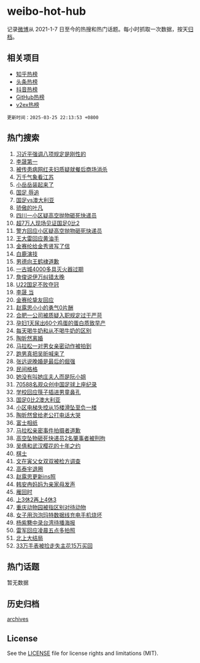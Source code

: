 # weibo-hot-hub

记录[微博](https://www.weibo.com)从 2021-1-7 日至今的热搜和热门话题。每小时抓取一次数据，按天[归档](archives)。

## 相关项目

- [知乎热榜](https://github.com/lonnyzhang423/zhihu-hot-hub)
- [头条热榜](https://github.com/lonnyzhang423/toutiao-hot-hub)
- [抖音热榜](https://github.com/lonnyzhang423/douyin-hot-hub)
- [GitHub热榜](https://github.com/lonnyzhang423/github-hot-hub)
- [v2ex热榜](https://github.com/lonnyzhang423/v2ex-hot-hub)


`更新时间：2025-03-25 22:13:53 +0800`

## 热门搜索

1. [习近平强调八项规定是刚性的](https://m.weibo.cn/search?containerid=100103type%3D1%26t%3D10%26q%3D%23%E4%B9%A0%E8%BF%91%E5%B9%B3%E5%BC%BA%E8%B0%83%E5%85%AB%E9%A1%B9%E8%A7%84%E5%AE%9A%E6%98%AF%E5%88%9A%E6%80%A7%E7%9A%84%23&stream_entry_id=51&isnewpage=1&extparam=seat%3D1%26pos%3D0%26cate%3D10103%26c_type%3D51%26q%3D%2523%25E4%25B9%25A0%25E8%25BF%2591%25E5%25B9%25B3%25E5%25BC%25BA%25E8%25B0%2583%25E5%2585%25AB%25E9%25A1%25B9%25E8%25A7%2584%25E5%25AE%259A%25E6%2598%25AF%25E5%2588%259A%25E6%2580%25A7%25E7%259A%2584%2523%26filter_type%3Drealtimehot%26stream_entry_id%3D51%26dgr%3D0%26display_time%3D1742912032%26pre_seqid%3D17429120323320278982154)
1. [李晟第一](https://m.weibo.cn/search?containerid=100103type%3D1%26t%3D10%26q%3D%E6%9D%8E%E6%99%9F%E7%AC%AC%E4%B8%80&stream_entry_id=31&isnewpage=1&extparam=seat%3D1%26realpos%3D1%26flag%3D2%26cate%3D5001%26stream_entry_id%3D31%26lcate%3D5001%26c_type%3D31%26pos%3D0%26band_rank%3D1%26filter_type%3Drealtimehot%26q%3D%25E6%259D%258E%25E6%2599%259F%25E7%25AC%25AC%25E4%25B8%2580%26dgr%3D0%26display_time%3D1742912032%26pre_seqid%3D17429120323320278982154)
1. [被传患病网红夫妇质疑就餐后商场消杀](https://m.weibo.cn/search?containerid=100103type%3D1%26t%3D10%26q%3D%23%E8%A2%AB%E4%BC%A0%E6%82%A3%E7%97%85%E7%BD%91%E7%BA%A2%E5%A4%AB%E5%A6%87%E8%B4%A8%E7%96%91%E5%B0%B1%E9%A4%90%E5%90%8E%E5%95%86%E5%9C%BA%E6%B6%88%E6%9D%80%23&stream_entry_id=31&isnewpage=1&extparam=seat%3D1%26realpos%3D2%26flag%3D1%26cate%3D5001%26stream_entry_id%3D31%26lcate%3D5001%26c_type%3D31%26pos%3D1%26band_rank%3D2%26filter_type%3Drealtimehot%26q%3D%2523%25E8%25A2%25AB%25E4%25BC%25A0%25E6%2582%25A3%25E7%2597%2585%25E7%25BD%2591%25E7%25BA%25A2%25E5%25A4%25AB%25E5%25A6%2587%25E8%25B4%25A8%25E7%2596%2591%25E5%25B0%25B1%25E9%25A4%2590%25E5%2590%258E%25E5%2595%2586%25E5%259C%25BA%25E6%25B6%2588%25E6%259D%2580%2523%26dgr%3D0%26display_time%3D1742912032%26pre_seqid%3D17429120323320278982154)
1. [万千气象看江苏](https://m.weibo.cn/search?containerid=100103type%3D1%26t%3D10%26q%3D%23%E4%B8%87%E5%8D%83%E6%B0%94%E8%B1%A1%E7%9C%8B%E6%B1%9F%E8%8B%8F%23&stream_entry_id=31&isnewpage=1&extparam=seat%3D1%26realpos%3D3%26flag%3D0%26cate%3D5001%26stream_entry_id%3D31%26lcate%3D5001%26c_type%3D31%26pos%3D2%26band_rank%3D3%26filter_type%3Drealtimehot%26q%3D%2523%25E4%25B8%2587%25E5%258D%2583%25E6%25B0%2594%25E8%25B1%25A1%25E7%259C%258B%25E6%25B1%259F%25E8%258B%258F%2523%26dgr%3D0%26display_time%3D1742912032%26pre_seqid%3D17429120323320278982154)
1. [小岳岳装起来了](https://m.weibo.cn/search?containerid=100103type%3D1%26t%3D10%26q%3D%23%E5%B0%8F%E5%B2%B3%E5%B2%B3%E8%A3%85%E8%B5%B7%E6%9D%A5%E4%BA%86%23&stream_entry_id=31&isnewpage=1&extparam=seat%3D1%26is_ad_pos%3D1%26adid%3D280302%26cate%3D5001%26topic_ad%3D1%26stream_entry_id%3D31%26lcate%3D5001%26c_type%3D31%26pos%3D3%26band_rank%3D4%26filter_type%3Drealtimehot%26q%3D%2523%25E5%25B0%258F%25E5%25B2%25B3%25E5%25B2%25B3%25E8%25A3%2585%25E8%25B5%25B7%25E6%259D%25A5%25E4%25BA%2586%2523%26dgr%3D0%26display_time%3D1742912032%26pre_seqid%3D17429120323320278982154)
1. [国足 辱追](https://m.weibo.cn/search?containerid=100103type%3D1%26t%3D10%26q%3D%E5%9B%BD%E8%B6%B3+%E8%BE%B1%E8%BF%BD&stream_entry_id=31&isnewpage=1&extparam=seat%3D1%26realpos%3D4%26flag%3D1%26cate%3D5001%26stream_entry_id%3D31%26lcate%3D5001%26c_type%3D31%26pos%3D4%26band_rank%3D4%26filter_type%3Drealtimehot%26q%3D%25E5%259B%25BD%25E8%25B6%25B3%2520%25E8%25BE%25B1%25E8%25BF%25BD%26dgr%3D0%26display_time%3D1742912032%26pre_seqid%3D17429120323320278982154)
1. [国足vs澳大利亚](https://m.weibo.cn/search?containerid=100103type%3D1%26t%3D10%26q%3D%23%E5%9B%BD%E8%B6%B3vs%E6%BE%B3%E5%A4%A7%E5%88%A9%E4%BA%9A%23&stream_entry_id=31&isnewpage=1&extparam=seat%3D1%26realpos%3D5%26flag%3D0%26cate%3D5001%26stream_entry_id%3D31%26lcate%3D5001%26c_type%3D31%26pos%3D5%26band_rank%3D5%26filter_type%3Drealtimehot%26q%3D%2523%25E5%259B%25BD%25E8%25B6%25B3vs%25E6%25BE%25B3%25E5%25A4%25A7%25E5%2588%25A9%25E4%25BA%259A%2523%26dgr%3D0%26display_time%3D1742912032%26pre_seqid%3D17429120323320278982154)
1. [骄傲的叶凡](https://m.weibo.cn/search?containerid=100103type%3D1%26t%3D10%26q%3D%E9%AA%84%E5%82%B2%E7%9A%84%E5%8F%B6%E5%87%A1&stream_entry_id=31&isnewpage=1&extparam=seat%3D1%26realpos%3D6%26flag%3D1%26cate%3D5001%26stream_entry_id%3D31%26lcate%3D5001%26c_type%3D31%26pos%3D6%26band_rank%3D6%26filter_type%3Drealtimehot%26q%3D%25E9%25AA%2584%25E5%2582%25B2%25E7%259A%2584%25E5%258F%25B6%25E5%2587%25A1%26dgr%3D0%26display_time%3D1742912032%26pre_seqid%3D17429120323320278982154)
1. [四川一小区疑高空抛物砸死快递员](https://m.weibo.cn/search?containerid=100103type%3D1%26t%3D10%26q%3D%23%E5%9B%9B%E5%B7%9D%E4%B8%80%E5%B0%8F%E5%8C%BA%E7%96%91%E9%AB%98%E7%A9%BA%E6%8A%9B%E7%89%A9%E7%A0%B8%E6%AD%BB%E5%BF%AB%E9%80%92%E5%91%98%23&stream_entry_id=31&isnewpage=1&extparam=seat%3D1%26realpos%3D7%26flag%3D0%26cate%3D5001%26stream_entry_id%3D31%26lcate%3D5001%26c_type%3D31%26pos%3D7%26band_rank%3D7%26filter_type%3Drealtimehot%26q%3D%2523%25E5%259B%259B%25E5%25B7%259D%25E4%25B8%2580%25E5%25B0%258F%25E5%258C%25BA%25E7%2596%2591%25E9%25AB%2598%25E7%25A9%25BA%25E6%258A%259B%25E7%2589%25A9%25E7%25A0%25B8%25E6%25AD%25BB%25E5%25BF%25AB%25E9%2580%2592%25E5%2591%2598%2523%26dgr%3D0%26display_time%3D1742912032%26pre_seqid%3D17429120323320278982154)
1. [超7万人现场见证国足0比2](https://m.weibo.cn/search?containerid=100103type%3D1%26t%3D10%26q%3D%23%E8%B6%857%E4%B8%87%E4%BA%BA%E7%8E%B0%E5%9C%BA%E8%A7%81%E8%AF%81%E5%9B%BD%E8%B6%B30%E6%AF%942%23&stream_entry_id=31&isnewpage=1&extparam=seat%3D1%26realpos%3D8%26flag%3D1%26cate%3D5001%26stream_entry_id%3D31%26lcate%3D5001%26c_type%3D31%26pos%3D8%26band_rank%3D8%26filter_type%3Drealtimehot%26q%3D%2523%25E8%25B6%25857%25E4%25B8%2587%25E4%25BA%25BA%25E7%258E%25B0%25E5%259C%25BA%25E8%25A7%2581%25E8%25AF%2581%25E5%259B%25BD%25E8%25B6%25B30%25E6%25AF%25942%2523%26dgr%3D0%26display_time%3D1742912032%26pre_seqid%3D17429120323320278982154)
1. [警方回应小区疑高空抛物砸死快递员](https://m.weibo.cn/search?containerid=100103type%3D1%26t%3D10%26q%3D%23%E8%AD%A6%E6%96%B9%E5%9B%9E%E5%BA%94%E5%B0%8F%E5%8C%BA%E7%96%91%E9%AB%98%E7%A9%BA%E6%8A%9B%E7%89%A9%E7%A0%B8%E6%AD%BB%E5%BF%AB%E9%80%92%E5%91%98%23&stream_entry_id=31&isnewpage=1&extparam=seat%3D1%26realpos%3D9%26flag%3D1%26cate%3D5001%26stream_entry_id%3D31%26lcate%3D5001%26c_type%3D31%26pos%3D9%26band_rank%3D9%26filter_type%3Drealtimehot%26q%3D%2523%25E8%25AD%25A6%25E6%2596%25B9%25E5%259B%259E%25E5%25BA%2594%25E5%25B0%258F%25E5%258C%25BA%25E7%2596%2591%25E9%25AB%2598%25E7%25A9%25BA%25E6%258A%259B%25E7%2589%25A9%25E7%25A0%25B8%25E6%25AD%25BB%25E5%25BF%25AB%25E9%2580%2592%25E5%2591%2598%2523%26dgr%3D0%26display_time%3D1742912032%26pre_seqid%3D17429120323320278982154)
1. [王大雷回应黄油手](https://m.weibo.cn/search?containerid=100103type%3D1%26t%3D10%26q%3D%23%E7%8E%8B%E5%A4%A7%E9%9B%B7%E5%9B%9E%E5%BA%94%E9%BB%84%E6%B2%B9%E6%89%8B%23&stream_entry_id=31&isnewpage=1&extparam=seat%3D1%26realpos%3D10%26flag%3D1%26cate%3D5001%26stream_entry_id%3D31%26lcate%3D5001%26c_type%3D31%26pos%3D10%26band_rank%3D10%26filter_type%3Drealtimehot%26q%3D%2523%25E7%258E%258B%25E5%25A4%25A7%25E9%259B%25B7%25E5%259B%259E%25E5%25BA%2594%25E9%25BB%2584%25E6%25B2%25B9%25E6%2589%258B%2523%26dgr%3D0%26display_time%3D1742912032%26pre_seqid%3D17429120323320278982154)
1. [金赛纶给金秀贤写了信](https://m.weibo.cn/search?containerid=100103type%3D1%26t%3D10%26q%3D%23%E9%87%91%E8%B5%9B%E7%BA%B6%E7%BB%99%E9%87%91%E7%A7%80%E8%B4%A4%E5%86%99%E4%BA%86%E4%BF%A1%23&stream_entry_id=31&isnewpage=1&extparam=seat%3D1%26realpos%3D11%26flag%3D1%26cate%3D5001%26stream_entry_id%3D31%26lcate%3D5001%26c_type%3D31%26pos%3D11%26band_rank%3D11%26filter_type%3Drealtimehot%26q%3D%2523%25E9%2587%2591%25E8%25B5%259B%25E7%25BA%25B6%25E7%25BB%2599%25E9%2587%2591%25E7%25A7%2580%25E8%25B4%25A4%25E5%2586%2599%25E4%25BA%2586%25E4%25BF%25A1%2523%26dgr%3D0%26display_time%3D1742912032%26pre_seqid%3D17429120323320278982154)
1. [白鹿演技](https://m.weibo.cn/search?containerid=100103type%3D1%26t%3D10%26q%3D%E7%99%BD%E9%B9%BF%E6%BC%94%E6%8A%80&stream_entry_id=31&isnewpage=1&extparam=seat%3D1%26realpos%3D12%26flag%3D1%26cate%3D5001%26stream_entry_id%3D31%26lcate%3D5001%26c_type%3D31%26pos%3D12%26band_rank%3D12%26filter_type%3Drealtimehot%26q%3D%25E7%2599%25BD%25E9%25B9%25BF%25E6%25BC%2594%25E6%258A%2580%26dgr%3D0%26display_time%3D1742912032%26pre_seqid%3D17429120323320278982154)
1. [男德向王鹤棣道歉](https://m.weibo.cn/search?containerid=100103type%3D1%26t%3D10%26q%3D%23%E7%94%B7%E5%BE%B7%E5%90%91%E7%8E%8B%E9%B9%A4%E6%A3%A3%E9%81%93%E6%AD%89%23&stream_entry_id=31&isnewpage=1&extparam=seat%3D1%26realpos%3D13%26flag%3D2%26cate%3D5001%26stream_entry_id%3D31%26lcate%3D5001%26c_type%3D31%26pos%3D13%26band_rank%3D13%26filter_type%3Drealtimehot%26q%3D%2523%25E7%2594%25B7%25E5%25BE%25B7%25E5%2590%2591%25E7%258E%258B%25E9%25B9%25A4%25E6%25A3%25A3%25E9%2581%2593%25E6%25AD%2589%2523%26dgr%3D0%26display_time%3D1742912032%26pre_seqid%3D17429120323320278982154)
1. [一古城4000多具灭火器过期](https://m.weibo.cn/search?containerid=100103type%3D1%26t%3D10%26q%3D%23%E4%B8%80%E5%8F%A4%E5%9F%8E4000%E5%A4%9A%E5%85%B7%E7%81%AD%E7%81%AB%E5%99%A8%E8%BF%87%E6%9C%9F%23&stream_entry_id=31&isnewpage=1&extparam=seat%3D1%26realpos%3D14%26flag%3D1%26cate%3D5001%26stream_entry_id%3D31%26lcate%3D5001%26c_type%3D31%26pos%3D14%26band_rank%3D14%26filter_type%3Drealtimehot%26q%3D%2523%25E4%25B8%2580%25E5%258F%25A4%25E5%259F%258E4000%25E5%25A4%259A%25E5%2585%25B7%25E7%2581%25AD%25E7%2581%25AB%25E5%2599%25A8%25E8%25BF%2587%25E6%259C%259F%2523%26dgr%3D0%26display_time%3D1742912032%26pre_seqid%3D17429120323320278982154)
1. [詹俊说伊万纠错太晚](https://m.weibo.cn/search?containerid=100103type%3D1%26t%3D10%26q%3D%23%E8%A9%B9%E4%BF%8A%E8%AF%B4%E4%BC%8A%E4%B8%87%E7%BA%A0%E9%94%99%E5%A4%AA%E6%99%9A%23&stream_entry_id=31&isnewpage=1&extparam=seat%3D1%26realpos%3D15%26flag%3D1%26cate%3D5001%26stream_entry_id%3D31%26lcate%3D5001%26c_type%3D31%26pos%3D15%26band_rank%3D15%26filter_type%3Drealtimehot%26q%3D%2523%25E8%25A9%25B9%25E4%25BF%258A%25E8%25AF%25B4%25E4%25BC%258A%25E4%25B8%2587%25E7%25BA%25A0%25E9%2594%2599%25E5%25A4%25AA%25E6%2599%259A%2523%26dgr%3D0%26display_time%3D1742912032%26pre_seqid%3D17429120323320278982154)
1. [U22国足不败夺冠](https://m.weibo.cn/search?containerid=100103type%3D1%26t%3D10%26q%3D%23U22%E5%9B%BD%E8%B6%B3%E4%B8%8D%E8%B4%A5%E5%A4%BA%E5%86%A0%23&stream_entry_id=31&isnewpage=1&extparam=seat%3D1%26realpos%3D16%26flag%3D1%26cate%3D5001%26stream_entry_id%3D31%26lcate%3D5001%26c_type%3D31%26pos%3D16%26band_rank%3D16%26filter_type%3Drealtimehot%26q%3D%2523U22%25E5%259B%25BD%25E8%25B6%25B3%25E4%25B8%258D%25E8%25B4%25A5%25E5%25A4%25BA%25E5%2586%25A0%2523%26dgr%3D0%26display_time%3D1742912032%26pre_seqid%3D17429120323320278982154)
1. [李晟 当](https://m.weibo.cn/search?containerid=100103type%3D1%26t%3D10%26q%3D%E6%9D%8E%E6%99%9F+%E5%BD%93&stream_entry_id=31&isnewpage=1&extparam=seat%3D1%26realpos%3D17%26flag%3D1%26cate%3D5001%26stream_entry_id%3D31%26lcate%3D5001%26c_type%3D31%26pos%3D17%26band_rank%3D17%26filter_type%3Drealtimehot%26q%3D%25E6%259D%258E%25E6%2599%259F%2520%25E5%25BD%2593%26dgr%3D0%26display_time%3D1742912032%26pre_seqid%3D17429120323320278982154)
1. [金赛纶挚友回应](https://m.weibo.cn/search?containerid=100103type%3D1%26t%3D10%26q%3D%23%E9%87%91%E8%B5%9B%E7%BA%B6%E6%8C%9A%E5%8F%8B%E5%9B%9E%E5%BA%94%23&stream_entry_id=31&isnewpage=1&extparam=seat%3D1%26realpos%3D18%26flag%3D0%26cate%3D5001%26stream_entry_id%3D31%26lcate%3D5001%26c_type%3D31%26pos%3D18%26band_rank%3D18%26filter_type%3Drealtimehot%26q%3D%2523%25E9%2587%2591%25E8%25B5%259B%25E7%25BA%25B6%25E6%258C%259A%25E5%258F%258B%25E5%259B%259E%25E5%25BA%2594%2523%26dgr%3D0%26display_time%3D1742912032%26pre_seqid%3D17429120323320278982154)
1. [赵露思小小的勇气0片酬](https://m.weibo.cn/search?containerid=100103type%3D1%26t%3D10%26q%3D%23%E8%B5%B5%E9%9C%B2%E6%80%9D%E5%B0%8F%E5%B0%8F%E7%9A%84%E5%8B%87%E6%B0%940%E7%89%87%E9%85%AC%23&stream_entry_id=31&isnewpage=1&extparam=seat%3D1%26realpos%3D19%26flag%3D0%26cate%3D5001%26stream_entry_id%3D31%26lcate%3D5001%26c_type%3D31%26pos%3D19%26band_rank%3D19%26filter_type%3Drealtimehot%26q%3D%2523%25E8%25B5%25B5%25E9%259C%25B2%25E6%2580%259D%25E5%25B0%258F%25E5%25B0%258F%25E7%259A%2584%25E5%258B%2587%25E6%25B0%25940%25E7%2589%2587%25E9%2585%25AC%2523%26dgr%3D0%26display_time%3D1742912032%26pre_seqid%3D17429120323320278982154)
1. [合肥一公司被质疑入职规定过于严苛](https://m.weibo.cn/search?containerid=100103type%3D1%26t%3D10%26q%3D%23%E5%90%88%E8%82%A5%E4%B8%80%E5%85%AC%E5%8F%B8%E8%A2%AB%E8%B4%A8%E7%96%91%E5%85%A5%E8%81%8C%E8%A7%84%E5%AE%9A%E8%BF%87%E4%BA%8E%E4%B8%A5%E8%8B%9B%23&stream_entry_id=31&isnewpage=1&extparam=seat%3D1%26realpos%3D20%26flag%3D1%26cate%3D5001%26stream_entry_id%3D31%26lcate%3D5001%26c_type%3D31%26pos%3D20%26band_rank%3D20%26filter_type%3Drealtimehot%26q%3D%2523%25E5%2590%2588%25E8%2582%25A5%25E4%25B8%2580%25E5%2585%25AC%25E5%258F%25B8%25E8%25A2%25AB%25E8%25B4%25A8%25E7%2596%2591%25E5%2585%25A5%25E8%2581%258C%25E8%25A7%2584%25E5%25AE%259A%25E8%25BF%2587%25E4%25BA%258E%25E4%25B8%25A5%25E8%258B%259B%2523%26dgr%3D0%26display_time%3D1742912032%26pre_seqid%3D17429120323320278982154)
1. [孕妇1天尿出60个鸡蛋的蛋白质致早产](https://m.weibo.cn/search?containerid=100103type%3D1%26t%3D10%26q%3D%23%E5%AD%95%E5%A6%871%E5%A4%A9%E5%B0%BF%E5%87%BA60%E4%B8%AA%E9%B8%A1%E8%9B%8B%E7%9A%84%E8%9B%8B%E7%99%BD%E8%B4%A8%E8%87%B4%E6%97%A9%E4%BA%A7%23&stream_entry_id=31&isnewpage=1&extparam=seat%3D1%26realpos%3D21%26flag%3D0%26cate%3D5001%26stream_entry_id%3D31%26lcate%3D5001%26c_type%3D31%26pos%3D21%26band_rank%3D21%26filter_type%3Drealtimehot%26q%3D%2523%25E5%25AD%2595%25E5%25A6%25871%25E5%25A4%25A9%25E5%25B0%25BF%25E5%2587%25BA60%25E4%25B8%25AA%25E9%25B8%25A1%25E8%259B%258B%25E7%259A%2584%25E8%259B%258B%25E7%2599%25BD%25E8%25B4%25A8%25E8%2587%25B4%25E6%2597%25A9%25E4%25BA%25A7%2523%26dgr%3D0%26display_time%3D1742912032%26pre_seqid%3D17429120323320278982154)
1. [每天喝牛奶和从不喝牛奶的区别](https://m.weibo.cn/search?containerid=100103type%3D1%26t%3D10%26q%3D%E6%AF%8F%E5%A4%A9%E5%96%9D%E7%89%9B%E5%A5%B6%E5%92%8C%E4%BB%8E%E4%B8%8D%E5%96%9D%E7%89%9B%E5%A5%B6%E7%9A%84%E5%8C%BA%E5%88%AB&stream_entry_id=31&isnewpage=1&extparam=seat%3D1%26realpos%3D22%26flag%3D0%26cate%3D5001%26stream_entry_id%3D31%26lcate%3D5001%26c_type%3D31%26pos%3D22%26band_rank%3D22%26filter_type%3Drealtimehot%26q%3D%25E6%25AF%258F%25E5%25A4%25A9%25E5%2596%259D%25E7%2589%259B%25E5%25A5%25B6%25E5%2592%258C%25E4%25BB%258E%25E4%25B8%258D%25E5%2596%259D%25E7%2589%259B%25E5%25A5%25B6%25E7%259A%2584%25E5%258C%25BA%25E5%2588%25AB%26dgr%3D0%26display_time%3D1742912032%26pre_seqid%3D17429120323320278982154)
1. [陶昕然离婚](https://m.weibo.cn/search?containerid=100103type%3D1%26t%3D10%26q%3D%E9%99%B6%E6%98%95%E7%84%B6%E7%A6%BB%E5%A9%9A&stream_entry_id=31&isnewpage=1&extparam=seat%3D1%26realpos%3D23%26flag%3D2%26cate%3D5001%26stream_entry_id%3D31%26lcate%3D5001%26c_type%3D31%26pos%3D23%26band_rank%3D23%26filter_type%3Drealtimehot%26q%3D%25E9%2599%25B6%25E6%2598%2595%25E7%2584%25B6%25E7%25A6%25BB%25E5%25A9%259A%26dgr%3D0%26display_time%3D1742912032%26pre_seqid%3D17429120323320278982154)
1. [马拉松一对男女亲密动作被拍到](https://m.weibo.cn/search?containerid=100103type%3D1%26t%3D10%26q%3D%23%E9%A9%AC%E6%8B%89%E6%9D%BE%E4%B8%80%E5%AF%B9%E7%94%B7%E5%A5%B3%E4%BA%B2%E5%AF%86%E5%8A%A8%E4%BD%9C%E8%A2%AB%E6%8B%8D%E5%88%B0%23&stream_entry_id=31&isnewpage=1&extparam=seat%3D1%26realpos%3D24%26flag%3D0%26cate%3D5001%26stream_entry_id%3D31%26lcate%3D5001%26c_type%3D31%26pos%3D24%26band_rank%3D24%26filter_type%3Drealtimehot%26q%3D%2523%25E9%25A9%25AC%25E6%258B%2589%25E6%259D%25BE%25E4%25B8%2580%25E5%25AF%25B9%25E7%2594%25B7%25E5%25A5%25B3%25E4%25BA%25B2%25E5%25AF%2586%25E5%258A%25A8%25E4%25BD%259C%25E8%25A2%25AB%25E6%258B%258D%25E5%2588%25B0%2523%26dgr%3D0%26display_time%3D1742912032%26pre_seqid%3D17429120323320278982154)
1. [跑男真把吴昕喊来了](https://m.weibo.cn/search?containerid=100103type%3D1%26t%3D10%26q%3D%E8%B7%91%E7%94%B7%E7%9C%9F%E6%8A%8A%E5%90%B4%E6%98%95%E5%96%8A%E6%9D%A5%E4%BA%86&stream_entry_id=31&isnewpage=1&extparam=seat%3D1%26realpos%3D25%26flag%3D2%26cate%3D5001%26stream_entry_id%3D31%26lcate%3D5001%26c_type%3D31%26pos%3D25%26band_rank%3D25%26filter_type%3Drealtimehot%26q%3D%25E8%25B7%2591%25E7%2594%25B7%25E7%259C%259F%25E6%258A%258A%25E5%2590%25B4%25E6%2598%2595%25E5%2596%258A%25E6%259D%25A5%25E4%25BA%2586%26dgr%3D0%26display_time%3D1742912032%26pre_seqid%3D17429120323320278982154)
1. [张远说晚婚是最后的倔强](https://m.weibo.cn/search?containerid=100103type%3D1%26t%3D10%26q%3D%E5%BC%A0%E8%BF%9C%E8%AF%B4%E6%99%9A%E5%A9%9A%E6%98%AF%E6%9C%80%E5%90%8E%E7%9A%84%E5%80%94%E5%BC%BA&stream_entry_id=31&isnewpage=1&extparam=seat%3D1%26realpos%3D26%26flag%3D1%26cate%3D5001%26stream_entry_id%3D31%26lcate%3D5001%26c_type%3D31%26pos%3D26%26band_rank%3D26%26filter_type%3Drealtimehot%26q%3D%25E5%25BC%25A0%25E8%25BF%259C%25E8%25AF%25B4%25E6%2599%259A%25E5%25A9%259A%25E6%2598%25AF%25E6%259C%2580%25E5%2590%258E%25E7%259A%2584%25E5%2580%2594%25E5%25BC%25BA%26dgr%3D0%26display_time%3D1742912032%26pre_seqid%3D17429120323320278982154)
1. [民间格格](https://m.weibo.cn/search?containerid=100103type%3D1%26t%3D10%26q%3D%E6%B0%91%E9%97%B4%E6%A0%BC%E6%A0%BC&stream_entry_id=31&isnewpage=1&extparam=seat%3D1%26realpos%3D27%26flag%3D1%26cate%3D5001%26stream_entry_id%3D31%26lcate%3D5001%26c_type%3D31%26pos%3D27%26band_rank%3D27%26filter_type%3Drealtimehot%26q%3D%25E6%25B0%2591%25E9%2597%25B4%25E6%25A0%25BC%25E6%25A0%25BC%26dgr%3D0%26display_time%3D1742912032%26pre_seqid%3D17429120323320278982154)
1. [她没有叫她庄夫人而是阮小姐](https://m.weibo.cn/search?containerid=100103type%3D1%26t%3D10%26q%3D%E5%A5%B9%E6%B2%A1%E6%9C%89%E5%8F%AB%E5%A5%B9%E5%BA%84%E5%A4%AB%E4%BA%BA%E8%80%8C%E6%98%AF%E9%98%AE%E5%B0%8F%E5%A7%90&stream_entry_id=31&isnewpage=1&extparam=seat%3D1%26realpos%3D28%26flag%3D1%26cate%3D5001%26stream_entry_id%3D31%26lcate%3D5001%26c_type%3D31%26pos%3D28%26band_rank%3D28%26filter_type%3Drealtimehot%26q%3D%25E5%25A5%25B9%25E6%25B2%25A1%25E6%259C%2589%25E5%258F%25AB%25E5%25A5%25B9%25E5%25BA%2584%25E5%25A4%25AB%25E4%25BA%25BA%25E8%2580%258C%25E6%2598%25AF%25E9%2598%25AE%25E5%25B0%258F%25E5%25A7%2590%26dgr%3D0%26display_time%3D1742912032%26pre_seqid%3D17429120323320278982154)
1. [70588名观众创中国足球上座纪录](https://m.weibo.cn/search?containerid=100103type%3D1%26t%3D10%26q%3D%2370588%E5%90%8D%E8%A7%82%E4%BC%97%E5%88%9B%E4%B8%AD%E5%9B%BD%E8%B6%B3%E7%90%83%E4%B8%8A%E5%BA%A7%E7%BA%AA%E5%BD%95%23&stream_entry_id=31&isnewpage=1&extparam=seat%3D1%26realpos%3D29%26flag%3D1%26cate%3D5001%26stream_entry_id%3D31%26lcate%3D5001%26c_type%3D31%26pos%3D29%26band_rank%3D29%26filter_type%3Drealtimehot%26q%3D%252370588%25E5%2590%258D%25E8%25A7%2582%25E4%25BC%2597%25E5%2588%259B%25E4%25B8%25AD%25E5%259B%25BD%25E8%25B6%25B3%25E7%2590%2583%25E4%25B8%258A%25E5%25BA%25A7%25E7%25BA%25AA%25E5%25BD%2595%2523%26dgr%3D0%26display_time%3D1742912032%26pre_seqid%3D17429120323320278982154)
1. [学校回应筷子插进男童鼻孔](https://m.weibo.cn/search?containerid=100103type%3D1%26t%3D10%26q%3D%E5%AD%A6%E6%A0%A1%E5%9B%9E%E5%BA%94%E7%AD%B7%E5%AD%90%E6%8F%92%E8%BF%9B%E7%94%B7%E7%AB%A5%E9%BC%BB%E5%AD%94&stream_entry_id=31&isnewpage=1&extparam=seat%3D1%26realpos%3D30%26flag%3D1%26cate%3D5001%26stream_entry_id%3D31%26lcate%3D5001%26c_type%3D31%26pos%3D30%26band_rank%3D30%26filter_type%3Drealtimehot%26q%3D%25E5%25AD%25A6%25E6%25A0%25A1%25E5%259B%259E%25E5%25BA%2594%25E7%25AD%25B7%25E5%25AD%2590%25E6%258F%2592%25E8%25BF%259B%25E7%2594%25B7%25E7%25AB%25A5%25E9%25BC%25BB%25E5%25AD%2594%26dgr%3D0%26display_time%3D1742912032%26pre_seqid%3D17429120323320278982154)
1. [国足0比2澳大利亚](https://m.weibo.cn/search?containerid=100103type%3D1%26t%3D10%26q%3D%23%E5%9B%BD%E8%B6%B30%E6%AF%942%E6%BE%B3%E5%A4%A7%E5%88%A9%E4%BA%9A%23&stream_entry_id=31&isnewpage=1&extparam=seat%3D1%26realpos%3D31%26flag%3D1%26cate%3D5001%26stream_entry_id%3D31%26lcate%3D5001%26c_type%3D31%26pos%3D31%26band_rank%3D31%26filter_type%3Drealtimehot%26q%3D%2523%25E5%259B%25BD%25E8%25B6%25B30%25E6%25AF%25942%25E6%25BE%25B3%25E5%25A4%25A7%25E5%2588%25A9%25E4%25BA%259A%2523%26dgr%3D0%26display_time%3D1742912032%26pre_seqid%3D17429120323320278982154)
1. [小区电梯失控从15楼滑坠至负一楼](https://m.weibo.cn/search?containerid=100103type%3D1%26t%3D10%26q%3D%23%E5%B0%8F%E5%8C%BA%E7%94%B5%E6%A2%AF%E5%A4%B1%E6%8E%A7%E4%BB%8E15%E6%A5%BC%E6%BB%91%E5%9D%A0%E8%87%B3%E8%B4%9F%E4%B8%80%E6%A5%BC%23&stream_entry_id=31&isnewpage=1&extparam=seat%3D1%26realpos%3D32%26flag%3D0%26cate%3D5001%26stream_entry_id%3D31%26lcate%3D5001%26c_type%3D31%26pos%3D32%26band_rank%3D32%26filter_type%3Drealtimehot%26q%3D%2523%25E5%25B0%258F%25E5%258C%25BA%25E7%2594%25B5%25E6%25A2%25AF%25E5%25A4%25B1%25E6%258E%25A7%25E4%25BB%258E15%25E6%25A5%25BC%25E6%25BB%2591%25E5%259D%25A0%25E8%2587%25B3%25E8%25B4%259F%25E4%25B8%2580%25E6%25A5%25BC%2523%26dgr%3D0%26display_time%3D1742912032%26pre_seqid%3D17429120323320278982154)
1. [陶昕然曾给老公打电话大哭](https://m.weibo.cn/search?containerid=100103type%3D1%26t%3D10%26q%3D%23%E9%99%B6%E6%98%95%E7%84%B6%E6%9B%BE%E7%BB%99%E8%80%81%E5%85%AC%E6%89%93%E7%94%B5%E8%AF%9D%E5%A4%A7%E5%93%AD%23&stream_entry_id=31&isnewpage=1&extparam=seat%3D1%26realpos%3D33%26flag%3D0%26cate%3D5001%26stream_entry_id%3D31%26lcate%3D5001%26c_type%3D31%26pos%3D33%26band_rank%3D33%26filter_type%3Drealtimehot%26q%3D%2523%25E9%2599%25B6%25E6%2598%2595%25E7%2584%25B6%25E6%259B%25BE%25E7%25BB%2599%25E8%2580%2581%25E5%2585%25AC%25E6%2589%2593%25E7%2594%25B5%25E8%25AF%259D%25E5%25A4%25A7%25E5%2593%25AD%2523%26dgr%3D0%26display_time%3D1742912032%26pre_seqid%3D17429120323320278982154)
1. [富士相纸](https://m.weibo.cn/search?containerid=100103type%3D1%26t%3D10%26q%3D%E5%AF%8C%E5%A3%AB%E7%9B%B8%E7%BA%B8&stream_entry_id=31&isnewpage=1&extparam=seat%3D1%26realpos%3D34%26flag%3D0%26cate%3D5001%26stream_entry_id%3D31%26lcate%3D5001%26c_type%3D31%26pos%3D34%26band_rank%3D34%26filter_type%3Drealtimehot%26q%3D%25E5%25AF%258C%25E5%25A3%25AB%25E7%259B%25B8%25E7%25BA%25B8%26dgr%3D0%26display_time%3D1742912032%26pre_seqid%3D17429120323320278982154)
1. [马拉松亲密事件拍摄者道歉](https://m.weibo.cn/search?containerid=100103type%3D1%26t%3D10%26q%3D%23%E9%A9%AC%E6%8B%89%E6%9D%BE%E4%BA%B2%E5%AF%86%E4%BA%8B%E4%BB%B6%E6%8B%8D%E6%91%84%E8%80%85%E9%81%93%E6%AD%89%23&stream_entry_id=31&isnewpage=1&extparam=seat%3D1%26realpos%3D35%26flag%3D0%26cate%3D5001%26stream_entry_id%3D31%26lcate%3D5001%26c_type%3D31%26pos%3D35%26band_rank%3D35%26filter_type%3Drealtimehot%26q%3D%2523%25E9%25A9%25AC%25E6%258B%2589%25E6%259D%25BE%25E4%25BA%25B2%25E5%25AF%2586%25E4%25BA%258B%25E4%25BB%25B6%25E6%258B%258D%25E6%2591%2584%25E8%2580%2585%25E9%2581%2593%25E6%25AD%2589%2523%26dgr%3D0%26display_time%3D1742912032%26pre_seqid%3D17429120323320278982154)
1. [高空坠物砸死快递员2名肇事者被刑拘](https://m.weibo.cn/search?containerid=100103type%3D1%26t%3D10%26q%3D%23%E9%AB%98%E7%A9%BA%E5%9D%A0%E7%89%A9%E7%A0%B8%E6%AD%BB%E5%BF%AB%E9%80%92%E5%91%982%E5%90%8D%E8%82%87%E4%BA%8B%E8%80%85%E8%A2%AB%E5%88%91%E6%8B%98%23&stream_entry_id=31&isnewpage=1&extparam=seat%3D1%26realpos%3D36%26flag%3D1%26cate%3D5001%26stream_entry_id%3D31%26lcate%3D5001%26c_type%3D31%26pos%3D36%26band_rank%3D36%26filter_type%3Drealtimehot%26q%3D%2523%25E9%25AB%2598%25E7%25A9%25BA%25E5%259D%25A0%25E7%2589%25A9%25E7%25A0%25B8%25E6%25AD%25BB%25E5%25BF%25AB%25E9%2580%2592%25E5%2591%25982%25E5%2590%258D%25E8%2582%2587%25E4%25BA%258B%25E8%2580%2585%25E8%25A2%25AB%25E5%2588%2591%25E6%258B%2598%2523%26dgr%3D0%26display_time%3D1742912032%26pre_seqid%3D17429120323320278982154)
1. [吴倩和武汉樱花的十年之约](https://m.weibo.cn/search?containerid=100103type%3D1%26t%3D10%26q%3D%23%E5%90%B4%E5%80%A9%E5%92%8C%E6%AD%A6%E6%B1%89%E6%A8%B1%E8%8A%B1%E7%9A%84%E5%8D%81%E5%B9%B4%E4%B9%8B%E7%BA%A6%23&stream_entry_id=31&isnewpage=1&extparam=seat%3D1%26realpos%3D37%26flag%3D1%26cate%3D5001%26stream_entry_id%3D31%26lcate%3D5001%26c_type%3D31%26pos%3D37%26band_rank%3D37%26filter_type%3Drealtimehot%26q%3D%2523%25E5%2590%25B4%25E5%2580%25A9%25E5%2592%258C%25E6%25AD%25A6%25E6%25B1%2589%25E6%25A8%25B1%25E8%258A%25B1%25E7%259A%2584%25E5%258D%2581%25E5%25B9%25B4%25E4%25B9%258B%25E7%25BA%25A6%2523%26dgr%3D0%26display_time%3D1742912032%26pre_seqid%3D17429120323320278982154)
1. [棋士](https://m.weibo.cn/search?containerid=100103type%3D1%26t%3D10%26q%3D%E6%A3%8B%E5%A3%AB&stream_entry_id=31&isnewpage=1&extparam=seat%3D1%26realpos%3D38%26flag%3D1%26cate%3D5001%26stream_entry_id%3D31%26lcate%3D5001%26c_type%3D31%26pos%3D38%26band_rank%3D38%26filter_type%3Drealtimehot%26q%3D%25E6%25A3%258B%25E5%25A3%25AB%26dgr%3D0%26display_time%3D1742912032%26pre_seqid%3D17429120323320278982154)
1. [文在寅父女双双被检方调查](https://m.weibo.cn/search?containerid=100103type%3D1%26t%3D10%26q%3D%23%E6%96%87%E5%9C%A8%E5%AF%85%E7%88%B6%E5%A5%B3%E5%8F%8C%E5%8F%8C%E8%A2%AB%E6%A3%80%E6%96%B9%E8%B0%83%E6%9F%A5%23&stream_entry_id=31&isnewpage=1&extparam=seat%3D1%26realpos%3D39%26flag%3D0%26cate%3D5001%26stream_entry_id%3D31%26lcate%3D5001%26c_type%3D31%26pos%3D39%26band_rank%3D39%26filter_type%3Drealtimehot%26q%3D%2523%25E6%2596%2587%25E5%259C%25A8%25E5%25AF%2585%25E7%2588%25B6%25E5%25A5%25B3%25E5%258F%258C%25E5%258F%258C%25E8%25A2%25AB%25E6%25A3%2580%25E6%2596%25B9%25E8%25B0%2583%25E6%259F%25A5%2523%26dgr%3D0%26display_time%3D1742912032%26pre_seqid%3D17429120323320278982154)
1. [高泰宇退圈](https://m.weibo.cn/search?containerid=100103type%3D1%26t%3D10%26q%3D%23%E9%AB%98%E6%B3%B0%E5%AE%87%E9%80%80%E5%9C%88%23&stream_entry_id=31&isnewpage=1&extparam=seat%3D1%26realpos%3D40%26flag%3D0%26cate%3D5001%26stream_entry_id%3D31%26lcate%3D5001%26c_type%3D31%26pos%3D40%26band_rank%3D40%26filter_type%3Drealtimehot%26q%3D%2523%25E9%25AB%2598%25E6%25B3%25B0%25E5%25AE%2587%25E9%2580%2580%25E5%259C%2588%2523%26dgr%3D0%26display_time%3D1742912032%26pre_seqid%3D17429120323320278982154)
1. [赵露思更新ins照](https://m.weibo.cn/search?containerid=100103type%3D1%26t%3D10%26q%3D%23%E8%B5%B5%E9%9C%B2%E6%80%9D%E6%9B%B4%E6%96%B0ins%E7%85%A7%23&stream_entry_id=31&isnewpage=1&extparam=seat%3D1%26realpos%3D41%26flag%3D0%26cate%3D5001%26stream_entry_id%3D31%26lcate%3D5001%26c_type%3D31%26pos%3D41%26band_rank%3D41%26filter_type%3Drealtimehot%26q%3D%2523%25E8%25B5%25B5%25E9%259C%25B2%25E6%2580%259D%25E6%259B%25B4%25E6%2596%25B0ins%25E7%2585%25A7%2523%26dgr%3D0%26display_time%3D1742912032%26pre_seqid%3D17429120323320278982154)
1. [韩安冉妈妈为亲家母发声](https://m.weibo.cn/search?containerid=100103type%3D1%26t%3D10%26q%3D%23%E9%9F%A9%E5%AE%89%E5%86%89%E5%A6%88%E5%A6%88%E4%B8%BA%E4%BA%B2%E5%AE%B6%E6%AF%8D%E5%8F%91%E5%A3%B0%23&stream_entry_id=31&isnewpage=1&extparam=seat%3D1%26realpos%3D42%26flag%3D0%26cate%3D5001%26stream_entry_id%3D31%26lcate%3D5001%26c_type%3D31%26pos%3D42%26band_rank%3D42%26filter_type%3Drealtimehot%26q%3D%2523%25E9%259F%25A9%25E5%25AE%2589%25E5%2586%2589%25E5%25A6%2588%25E5%25A6%2588%25E4%25B8%25BA%25E4%25BA%25B2%25E5%25AE%25B6%25E6%25AF%258D%25E5%258F%2591%25E5%25A3%25B0%2523%26dgr%3D0%26display_time%3D1742912032%26pre_seqid%3D17429120323320278982154)
1. [雁回时](https://m.weibo.cn/search?containerid=100103type%3D1%26t%3D10%26q%3D%E9%9B%81%E5%9B%9E%E6%97%B6&stream_entry_id=31&isnewpage=1&extparam=seat%3D1%26realpos%3D43%26flag%3D0%26cate%3D5001%26stream_entry_id%3D31%26lcate%3D5001%26c_type%3D31%26pos%3D43%26band_rank%3D43%26filter_type%3Drealtimehot%26q%3D%25E9%259B%2581%25E5%259B%259E%25E6%2597%25B6%26dgr%3D0%26display_time%3D1742912032%26pre_seqid%3D17429120323320278982154)
1. [上3休2再上4休3](https://m.weibo.cn/search?containerid=100103type%3D1%26t%3D10%26q%3D%23%E4%B8%8A3%E4%BC%912%E5%86%8D%E4%B8%8A4%E4%BC%913%23&stream_entry_id=31&isnewpage=1&extparam=seat%3D1%26realpos%3D44%26flag%3D0%26cate%3D5001%26stream_entry_id%3D31%26lcate%3D5001%26c_type%3D31%26pos%3D44%26band_rank%3D44%26filter_type%3Drealtimehot%26q%3D%2523%25E4%25B8%258A3%25E4%25BC%25912%25E5%2586%258D%25E4%25B8%258A4%25E4%25BC%25913%2523%26dgr%3D0%26display_time%3D1742912032%26pre_seqid%3D17429120323320278982154)
1. [重庆动物园被指区别对待动物](https://m.weibo.cn/search?containerid=100103type%3D1%26t%3D10%26q%3D%23%E9%87%8D%E5%BA%86%E5%8A%A8%E7%89%A9%E5%9B%AD%E8%A2%AB%E6%8C%87%E5%8C%BA%E5%88%AB%E5%AF%B9%E5%BE%85%E5%8A%A8%E7%89%A9%23&stream_entry_id=31&isnewpage=1&extparam=seat%3D1%26realpos%3D45%26flag%3D1%26cate%3D5001%26stream_entry_id%3D31%26lcate%3D5001%26c_type%3D31%26pos%3D45%26band_rank%3D45%26filter_type%3Drealtimehot%26q%3D%2523%25E9%2587%258D%25E5%25BA%2586%25E5%258A%25A8%25E7%2589%25A9%25E5%259B%25AD%25E8%25A2%25AB%25E6%258C%2587%25E5%258C%25BA%25E5%2588%25AB%25E5%25AF%25B9%25E5%25BE%2585%25E5%258A%25A8%25E7%2589%25A9%2523%26dgr%3D0%26display_time%3D1742912032%26pre_seqid%3D17429120323320278982154)
1. [女子用泡泡玛特数据线充电手机烧坏](https://m.weibo.cn/search?containerid=100103type%3D1%26t%3D10%26q%3D%23%E5%A5%B3%E5%AD%90%E7%94%A8%E6%B3%A1%E6%B3%A1%E7%8E%9B%E7%89%B9%E6%95%B0%E6%8D%AE%E7%BA%BF%E5%85%85%E7%94%B5%E6%89%8B%E6%9C%BA%E7%83%A7%E5%9D%8F%23&stream_entry_id=31&isnewpage=1&extparam=seat%3D1%26realpos%3D46%26flag%3D1%26cate%3D5001%26stream_entry_id%3D31%26lcate%3D5001%26c_type%3D31%26pos%3D46%26band_rank%3D46%26filter_type%3Drealtimehot%26q%3D%2523%25E5%25A5%25B3%25E5%25AD%2590%25E7%2594%25A8%25E6%25B3%25A1%25E6%25B3%25A1%25E7%258E%259B%25E7%2589%25B9%25E6%2595%25B0%25E6%258D%25AE%25E7%25BA%25BF%25E5%2585%2585%25E7%2594%25B5%25E6%2589%258B%25E6%259C%25BA%25E7%2583%25A7%25E5%259D%258F%2523%26dgr%3D0%26display_time%3D1742912032%26pre_seqid%3D17429120323320278982154)
1. [杨紫簪中录台湾待播海报](https://m.weibo.cn/search?containerid=100103type%3D1%26t%3D10%26q%3D%23%E6%9D%A8%E7%B4%AB%E7%B0%AA%E4%B8%AD%E5%BD%95%E5%8F%B0%E6%B9%BE%E5%BE%85%E6%92%AD%E6%B5%B7%E6%8A%A5%23&stream_entry_id=31&isnewpage=1&extparam=seat%3D1%26realpos%3D47%26flag%3D0%26cate%3D5001%26stream_entry_id%3D31%26lcate%3D5001%26c_type%3D31%26pos%3D47%26band_rank%3D47%26filter_type%3Drealtimehot%26q%3D%2523%25E6%259D%25A8%25E7%25B4%25AB%25E7%25B0%25AA%25E4%25B8%25AD%25E5%25BD%2595%25E5%258F%25B0%25E6%25B9%25BE%25E5%25BE%2585%25E6%2592%25AD%25E6%25B5%25B7%25E6%258A%25A5%2523%26dgr%3D0%26display_time%3D1742912032%26pre_seqid%3D17429120323320278982154)
1. [雷军回应凌晨五点多拍照](https://m.weibo.cn/search?containerid=100103type%3D1%26t%3D10%26q%3D%23%E9%9B%B7%E5%86%9B%E5%9B%9E%E5%BA%94%E5%87%8C%E6%99%A8%E4%BA%94%E7%82%B9%E5%A4%9A%E6%8B%8D%E7%85%A7%23&stream_entry_id=31&isnewpage=1&extparam=seat%3D1%26realpos%3D48%26flag%3D1%26cate%3D5001%26stream_entry_id%3D31%26lcate%3D5001%26c_type%3D31%26pos%3D48%26band_rank%3D48%26filter_type%3Drealtimehot%26q%3D%2523%25E9%259B%25B7%25E5%2586%259B%25E5%259B%259E%25E5%25BA%2594%25E5%2587%258C%25E6%2599%25A8%25E4%25BA%2594%25E7%2582%25B9%25E5%25A4%259A%25E6%258B%258D%25E7%2585%25A7%2523%26dgr%3D0%26display_time%3D1742912032%26pre_seqid%3D17429120323320278982154)
1. [北上大结局](https://m.weibo.cn/search?containerid=100103type%3D1%26t%3D10%26q%3D%23%E5%8C%97%E4%B8%8A%E5%A4%A7%E7%BB%93%E5%B1%80%23&stream_entry_id=31&isnewpage=1&extparam=seat%3D1%26realpos%3D49%26flag%3D0%26cate%3D5001%26stream_entry_id%3D31%26lcate%3D5001%26c_type%3D31%26pos%3D49%26band_rank%3D49%26filter_type%3Drealtimehot%26q%3D%2523%25E5%258C%2597%25E4%25B8%258A%25E5%25A4%25A7%25E7%25BB%2593%25E5%25B1%2580%2523%26dgr%3D0%26display_time%3D1742912032%26pre_seqid%3D17429120323320278982154)
1. [33万手表被捡走失主花15万买回](https://m.weibo.cn/search?containerid=100103type%3D1%26t%3D10%26q%3D%2333%E4%B8%87%E6%89%8B%E8%A1%A8%E8%A2%AB%E6%8D%A1%E8%B5%B0%E5%A4%B1%E4%B8%BB%E8%8A%B115%E4%B8%87%E4%B9%B0%E5%9B%9E%23&stream_entry_id=31&isnewpage=1&extparam=seat%3D1%26realpos%3D50%26flag%3D0%26cate%3D5001%26stream_entry_id%3D31%26lcate%3D5001%26c_type%3D31%26pos%3D50%26band_rank%3D50%26filter_type%3Drealtimehot%26q%3D%252333%25E4%25B8%2587%25E6%2589%258B%25E8%25A1%25A8%25E8%25A2%25AB%25E6%258D%25A1%25E8%25B5%25B0%25E5%25A4%25B1%25E4%25B8%25BB%25E8%258A%25B115%25E4%25B8%2587%25E4%25B9%25B0%25E5%259B%259E%2523%26dgr%3D0%26display_time%3D1742912032%26pre_seqid%3D17429120323320278982154)

## 热门话题

暂无数据

## 历史归档

[archives](archives)

## License

See the [LICENSE](LICENSE) file for license rights and limitations (MIT).
